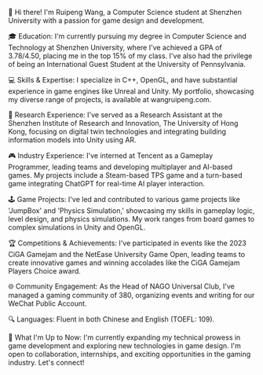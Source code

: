 👋 Hi there! I'm Ruipeng Wang, a Computer Science student at Shenzhen University with a passion for game design and development.

🎓 Education: I'm currently pursuing my degree in Computer Science and Technology at Shenzhen University, where I've achieved a GPA of 3.78/4.50, placing me in the top 15% of my class. I've also had the privilege of being an International Guest Student at the University of Pennsylvania.

💻 Skills & Expertise: I specialize in C++, OpenGL, and have substantial experience in game engines like Unreal and Unity. My portfolio, showcasing my diverse range of projects, is available at wangruipeng.com.

🔬 Research Experience: I've served as a Research Assistant at the Shenzhen Institute of Research and Innovation, The University of Hong Kong, focusing on digital twin technologies and integrating building information models into Unity using AR.

🎮 Industry Experience: I've interned at Tencent as a Gameplay Programmer, leading teams and developing multiplayer and AI-based games. My projects include a Steam-based TPS game and a turn-based game integrating ChatGPT for real-time AI player interaction.

🕹️ Game Projects: I've led and contributed to various game projects like 'JumpBox' and 'Physics Simulation,' showcasing my skills in gameplay logic, level design, and physics simulations. My work ranges from board games to complex simulations in Unity and OpenGL.

🏆 Competitions & Achievements: I've participated in events like the 2023 CiGA Gamejam and the NetEase University Game Open, leading teams to create innovative games and winning accolades like the CiGA Gamejam Players Choice award.

🌐 Community Engagement: As the Head of NAGO Universal Club, I've managed a gaming community of 380, organizing events and writing for our WeChat Public Account.

🔍 Languages: Fluent in both Chinese and English (TOEFL: 109).

🌟 What I'm Up to Now: I'm currently expanding my technical prowess in game development and exploring new technologies in game design. I'm open to collaboration, internships, and exciting opportunities in the gaming industry. Let's connect!
